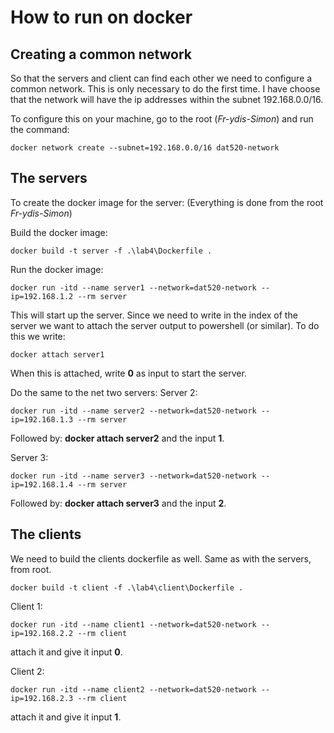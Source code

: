 # How to run on docker

## Creating a common network

So that the servers and client can find each other we need to configure a common network. This is only necessary to do the first time.
I have choose that the network will have the ip addresses within the subnet 192.168.0.0/16. 

To configure this on your machine, go to the root (*Fr-ydis-Simon*) and run the command: 
```
docker network create --subnet=192.168.0.0/16 dat520-network
```

## The servers
To create the docker image for the server:
(Everything is done from the root *Fr-ydis-Simon*)

Build the docker image:
```
docker build -t server -f .\lab4\Dockerfile .
```

Run the docker image:
```
docker run -itd --name server1 --network=dat520-network --ip=192.168.1.2 --rm server
```
This will start up the server. Since we need to write in the index of the server we want to attach the server output to powershell (or similar). To do this we write:
```
docker attach server1
```
When this is attached, write **0** as input to start the server.

Do the same to the net two servers:
Server 2:
```
docker run -itd --name server2 --network=dat520-network --ip=192.168.1.3 --rm server
```
Followed by: **docker attach server2** and the input **1**.

Server 3:
```
docker run -itd --name server3 --network=dat520-network --ip=192.168.1.4 --rm server
```
Followed by: **docker attach server3** and the input **2**.

## The clients

We need to build the clients dockerfile as well. Same as with the servers, from root.

```
docker build -t client -f .\lab4\client\Dockerfile .
```

Client 1:
```
docker run -itd --name client1 --network=dat520-network --ip=192.168.2.2 --rm client
```

attach it and give it input **0**.

Client 2:
```
docker run -itd --name client2 --network=dat520-network --ip=192.168.2.3 --rm client
```

attach it and give it input **1**.
